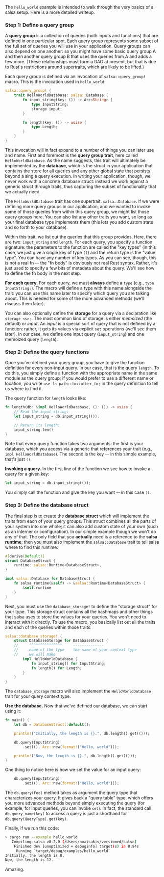 The `hello_world` example is intended to walk through the very basics
of a salsa setup. Here is a more detailed writeup.

### Step 1: Define a query group

A **query group** is a collection of queries (both inputs and
functions) that are defined in one particular spot. Each query group
represents some subset of the full set of queries you will use in your
application. Query groups can also depend on one another: so you might
have some basic query group A and then another query group B that uses
the queries from A and adds a few more. (These relationships must form
a DAG at present, but that is due to Rust's restrictions around
supertraits, which are likely to be lifted.)

Each query group is defined via an invocation of `salsa::query_group!`
macro. This is the invocation used in `hello_world`:

```rust
salsa::query_group! {
    trait HelloWorldDatabase: salsa::Database {
        fn input_string(key: ()) -> Arc<String> {
            type InputString;
            storage input;
        }

        fn length(key: ()) -> usize {
            type Length;
        }
    }
}
```

This invocation will in fact expand to a number of things you can
later use and name. First and foremost is the **query group trait**,
here called `HelloWorldDatabase`. As the name suggests, this trait
will ultimately be implemented by the **database**, which is the
struct in your application that contains the store for all queries and
any other global state that persists beyond a single query execution.
In writing your application, though, we never work with a concrete
database struct: instead we work against a generic struct through
traits, thus capturing the subset of functionality that we actually
need.

The `HelloWorldDatabase` trait has one supertrait:
`salsa::Database`. If we were defining more query groups in our
application, and we wanted to invoke some of those queries from within
this query group, we might list those query groups here. You can also
list any other traits you want, so long as your final database type
implements them (this lets you add custom state and so forth to your
database).

Within this trait, we list out the queries that this group provides.
Here, there are two: `input_string` and `length`. For each query, you
specify a function signature: the parameters to the function are
called the "key types" (in this case, we just give a single key of
type `()`) and the return type is the "value type". You can have any
number of key types. As you can see, though, this is not a real fn --
the "fn body" is obviously not real Rust syntax. Rather, it's just
used to specify a few bits of metadata about the query. We'll see how
to define the fn body in the next step.

**For each query.** For each query, we must **always** define a `type`
(e.g., `type InputString;`).  The macro will define a type with this
name alongside the trait: you can use this name later to specify which
query you are talking about. This is needed for some of the more
advanced methods (we'll discuss them later).

You can also optionally define the **storage** for a query via a
declaration like `storage <s>;`. The most common kind of storage is
either *memoized* (the default) or *input*. An *input* is a special
sort of query that is not defined by a function: rather, it gets its
values via explicit `set` operations (we'll see them later). In our
case, we define one input query (`input_string`) and one memoized
query (`length`).

### Step 2: Define the query functions

Once you've defined your query group, you have to give the function
definition for every non-input query. In our case, that is the query
`length`. To do this, you simply define a function with the
appropriate name in the same module as the query group; if you would
prefer to use a different name or location, you write `use fn
path::to::other_fn;` in the query definition to tell us where to find
it.

The query function for `length` looks like:

```rust
fn length(db: &impl HelloWorldDatabase, (): ()) -> usize {
    // Read the input string:
    let input_string = db.input_string(());

    // Return its length:
    input_string.len()
}
```

Note that every query function takes two arguments: the first is your
database, which you access via a generic that references your trait
(e.g., `impl HelloWorldDatabase`). The second is the key -- in this
simple example, that's just `()`.

**Invoking a query.** In the first line of the function we see how to
invoke a query for a given key:

```rust
let input_string = db.input_string(());
```

You simply call the function and give the key you want -- in this case
`()`.

### Step 3: Define the database struct

The final step is to create the **database struct** which will
implement the traits from each of your query groups. This struct
combines all the parts of your system into one whole; it can also add
custom state of your own (such as an interner or configuration). In
our simple example though we won't do any of that. The only field that
you **actually** need is a reference to the **salsa runtime**; then
you must also implement the `salsa::Database` trait to tell salsa
where to find this runtime:

```rust
#[derive(Default)]
struct DatabaseStruct {
    runtime: salsa::Runtime<DatabaseStruct>,
}

impl salsa::Database for DatabaseStruct {
    fn salsa_runtime(&self) -> &salsa::Runtime<DatabaseStruct> {
        &self.runtime
    }
}
```

Next, you must use the `database_storage!` to define the "storage
struct" for your type. This storage struct contains all the hashmaps
and other things that salsa uses to store the values for your
queries. You won't need to interact with it directly. To use the
macro, you basically list out all the traits and each of the queries
within those traits:

```rust
salsa::database_storage! {
    struct DatabaseStorage for DatabaseStruct {
    //     ^^^^^^^^^^^^^^^     --------------
    //     name of the type    the name of your context type
    //     we will make
        impl HelloWorldDatabase {
            fn input_string() for InputString;
            fn length() for Length;
        }
    }
}
```

The `database_storage` macro will also implement the
`HelloWorldDatabase` trait for your query context type.

**Use the database.** Now that we've defined our database, we can
start using it:

```rust
fn main() {
    let db = DatabaseStruct::default();

    println!("Initially, the length is {}.", db.length().get(()));

    db.query(InputString)
        .set((), Arc::new(format!("Hello, world")));

    println!("Now, the length is {}.", db.length().get(()));
}
```

One thing to notice here is how we set the value for an input query:

```rust
    db.query(InputString)
        .set((), Arc::new(format!("Hello, world")));
```

The `db.query(Foo)` method takes as argument the query type that
characterizes your query. It gives back a "query table" type, which
offers you more advanced methods beyond simply executing the query
(for example, for input queries, you can invoke `set`). In fact, the
standard call `db.query_name(key)` to access a query is just a
shorthand for `db.query(QueryType).get(key)`.

Finally, if we run this code:

```bash
> cargo run --example hello_world
   Compiling salsa v0.2.0 (/Users/nmatsakis/versioned/salsa)
    Finished dev [unoptimized + debuginfo] target(s) in 0.94s
     Running `target/debug/examples/hello_world`
Initially, the length is 0.
Now, the length is 12.
```

Amazing.

